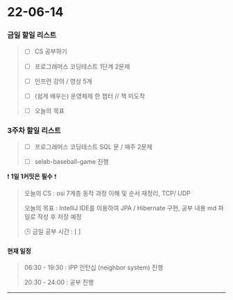 # 22-06-14
### 금일 할일 리스트 

> - [ ]  CS 공부하기  
>
> - [ ]  프로그래머스 코딩테스트 1단계 2문제  
>
> - [ ]  인프런 강의 / 영상 5개  
>
> - [ ]  (쉽게 배우는) 운영체제 한 챕터  // 책 미도착
>
> - [ ]  오늘의 목표    




### 3주차 할일 리스트  

> - [ ]  프로그래머스 코딩테스트 SQL 문 / 매주 2문제  
>
> - [ ]  selab-baseball-game 진행    





❗ **1일 1커밋은 필수** ❗
> 오늘의 CS : osi 7계층 동작 과정 이해 및 순서 재정리, TCP/ UDP
>
> 오늘의 목표  : IntelliJ IDE를 이용하여 JPA / Hibernate 구현, 공부 내용 md 파일로 작성 후 저장 예정
>
> 🕒 금일 공부 시간 :  [  ]    
  




#### 현재 일정  

> 06:30 - 19:30 : IPP 인턴십 (neighbor system) 진행 
>
> 20:30 - 24:00 : 공부 진행  

------------  